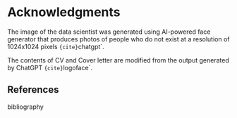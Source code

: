 # Acknowledgments

The image of the data scientist was generated using AI-powered face generator that produces photos of people who do not exist at a resolution of 1024x1024 pixels `{cite}`chatgpt`.

The contents of CV and Cover letter are modified from the output generated by ChatGPT `{cite}`logoface`.

## References

bibliography


